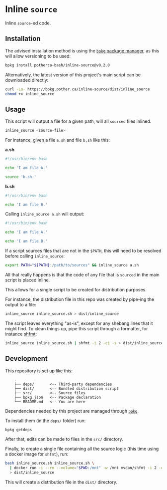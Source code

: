 # Inline `source`

Inline `source`-ed code.

## Installation

The advised installation method is using the [`bpkg` package manager][bpkg], as
this will allow versioning to be used:

```sh
bpkg install potherca-bash/inline-source@v0.2.0
```

Alternatively, the latest version of this project's main script can be 
downloaded directly:

```sh
curl -Lo- https://bpkg.pother.ca/inline-source/dist/inline_source
chmod +x inline_source
```

## Usage

This script will output a file for a given path, will all `sourced` files inlined.

```sh
inline_source <source-file>
```

For instance, given a file `a.sh` and file `b.sh` like this:

**a.sh**
```sh
#!/usr/bin/env bash

echo 'I am file A.'

source 'b.sh.'
```

**b.sh**
```sh
#!/usr/bin/env bash

echo 'I am file B.'
```

Calling `inline_source a.sh` will output:

```sh
#!/usr/bin/env bash

echo 'I am file A.'

echo 'I am file B.'
```

If a script sources files that are not in the `$PATH`, this will need to be 
resolved before calling `inline_source`:

```sh
export PATH="${PATH}:/path/to/sources" && inline_source a.sh
```

All that really happens is that the code of any file that is `sourced` in the
main script is placed inline.

This allows for a single script to be created for distribution purposes.

For instance, the distribution file in this repo was created by pipe-ing the
output to a file:

```sh
inline_source inline_source.sh > dist/inline_source
```

The script leaves everything "as-is", except for any shebang lines that it might
find. To clean things up, pipe this script through a formatter, for instance
[shfmt](https://github.com/mvdan/sh):

```sh
inline_source inline_source.sh | shfmt -i 2 -ci -s > dist/inline_source
```

## Development

This repository is set up like this:

```
    .
    ├── deps/       <-- Third-party dependencies
    ├── dist/       <-- Bundled distribution script
    ├── src/        <-- Source files
    ├── bpkg.json   <-- Package declaration
    └── README.md   <-- You are here
```

Dependencies needed by this project are managed through [`bpkg`][bpkg].

To install them (in the `deps/` folder) run:

```sh
bpkg getdeps
```

After that, edits can be made to files in the `src/` directory.

Finally, to create a single file containing all the source logic (this time
using a docker image for `shfmt`), run:

```sh
bash inline_source.sh inline_source.sh \
  | docker run -i --rm --volume="$PWD:/mnt" -w /mnt mvdan/shfmt -i 2 -ci -s \
  > dist/inline_source
```

This will create a distribution file in the `dist/` directory.

[bpkg]: https://github.com/bpkg/bpkg
